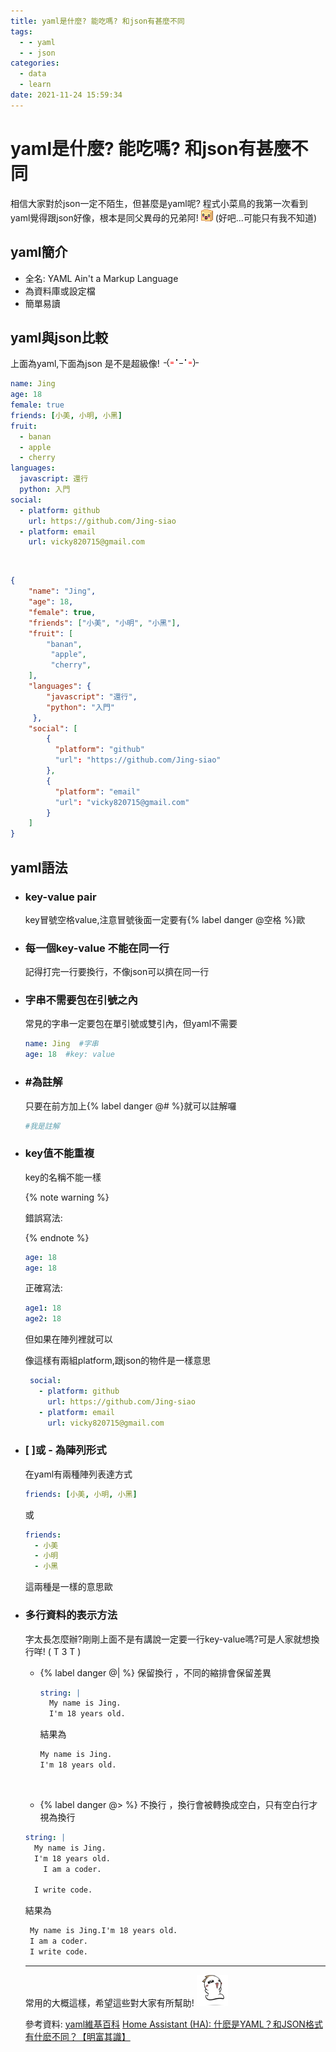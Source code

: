 ```yaml
---
title: yaml是什麼? 能吃嗎? 和json有甚麼不同
tags:
  - - yaml
  - - json
categories:
  - data
  - learn
date: 2021-11-24 15:59:34
---
```


# yaml是什麼? 能吃嗎? 和json有甚麼不同

相信大家對於json一定不陌生，但甚麼是yaml呢?
程式小菜鳥的我第一次看到yaml覺得跟json好像，根本是同父異母的兄弟阿! <img src="/sticker/shock-square.gif" class="sticker"/> (好吧...可能只有我不知道)

## yaml簡介

- 全名: YAML Ain't a Markup Language
- 為資料庫或設定檔
- 簡單易讀

## yaml與json比較

上面為yaml,下面為json 是不是超級像! <img src="/sticker/4b7669c29fe80.gif" class="sticker"/>
&nbsp;

```yaml
name: Jing
age: 18
female: true
friends: [小美, 小明, 小黑]
fruit: 
  - banan
  - apple
  - cherry
languages: 
  javascript: 還行
  python: 入門
social: 
  - platform: github
    url: https://github.com/Jing-siao
  - platform: email
    url: vicky820715@gmail.com
```
&nbsp;
```json
{
    "name": "Jing",
    "age": 18,
    "female": true,
    "friends": ["小美", "小明", "小黑"],
    "fruit": [
		"banan",
         "apple",
         "cherry",
    ],
    "languages": {
		"javascript": "還行",
		"python": "入門"
     },
    "social": [
        {
          "platform": "github"
          "url": "https://github.com/Jing-siao"
        },
        {
          "platform": "email"
          "url": "vicky820715@gmail.com"
        }  
    ]
}
```



## yaml語法

- ### key-value pair

  key冒號空格value,注意冒號後面一定要有{% label danger @空格 %}歐
  
- ### 每一個key-value 不能在同一行

  記得打完一行要換行，不像json可以擠在同一行

- ### 字串不需要包在引號之內

  常見的字串一定要包在單引號或雙引內，但yaml不需要
&nbsp;

  ```yaml
  name: Jing  #字串
  age: 18  #key: value
  ```

- ### #為註解

  只要在前方加上{% label danger @# %}就可以註解囉
&nbsp;

  ```yaml
  #我是註解
  ```

- ### key值不能重複

  key的名稱不能一樣  

  {% note warning %}

  錯誤寫法: 
  
  {% endnote %}

    ```yaml
    age: 18  
    age: 18  
    ```
  正確寫法:
  &nbsp;

    ```yaml
    age1: 18  
    age2: 18  
    ```
  
  但如果在陣列裡就可以
  
  像這樣有兩組platform,跟json的物件是一樣意思
  &nbsp;
  
   ```yaml
    social: 
      - platform: github
        url: https://github.com/Jing-siao
      - platform: email
        url: vicky820715@gmail.com
   ```
  
- ### [ ]或 - 為陣列形式

  在yaml有兩種陣列表達方式
  &nbsp;

  ```yaml
  friends: [小美, 小明, 小黑]
  ```

  或
  &nbsp;

  ```yaml
  friends: 
  	- 小美
  	- 小明
  	- 小黑
  ```

  這兩種是一樣的意思歐
  
- ### 多行資料的表示方法

  字太長怎麼辦?剛剛上面不是有講說一定要一行key-value嗎?可是人家就想換行咩! ( T 3 T )

  - {% label danger @| %} 保留換行 ，不同的縮排會保留差異
  &nbsp;

    ```yaml
    string: |
      My name is Jing.
      I'm 18 years old.
    ```

    結果為
    &nbsp;
    ```html
    My name is Jing.
    I'm 18 years old.
    ```
    &nbsp;
    
  - {% label danger @> %} 不換行 ，換行會被轉換成空白，只有空白行才視為換行
  &nbsp;

  ```yaml
  string: |
  	My name is Jing.
  	I'm 18 years old.
  	  I am a coder.
  	  
  	I write code.
  ```

  結果為
  &nbsp;

  ```html
   My name is Jing.I'm 18 years old.
   I am a coder.
   I write code.
  ```
  
  
  
  ------
  
  常用的大概這樣，希望這些對大家有所幫助! <img src="/sticker/happy-jump.gif" class="sticker"/>
  
  
  
  
  
  參考資料: 
  [yaml維基百科](https://zh.wikipedia.org/wiki/YAML)
  [Home Assistant (HA): 什麽是YAML？和JSON格式有什麽不同？【明富其識】](https://www.youtube.com/watch?v=qyIUwTjn6dM&ab_channel=%E8%80%81%E6%98%8E)
